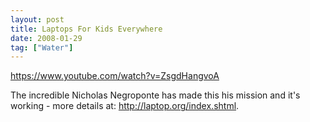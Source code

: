 ```yaml
---
layout: post
title: Laptops For Kids Everywhere
date: 2008-01-29
tag: ["Water"]
---
```


https://www.youtube.com/watch?v=ZsgdHangvoA  

The incredible Nicholas Negroponte has made this his mission and it's working - more details at: http://laptop.org/index.shtml.